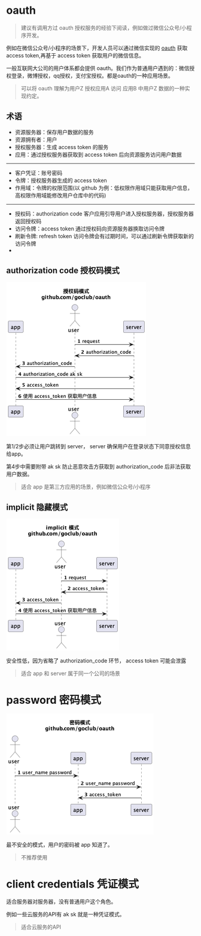 # oauth

> 建议有调用方过 oauth 授权服务的经验下阅读，例如做过微信公众号/小程序开发。

例如在微信公众号/小程序的场景下，开发人员可以通过微信实现的 [oauth](https://developers.weixin.qq.com/doc/offiaccount/OA_Web_Apps/Wechat_webpage_authorization.html)
获取 access token,再基于 access token 获取用户的微信信息。

一般互联网大公司的用户体系都会提供 oauth。我们作为普通用户遇到的：微信授权登录，微博授权，qq授权，支付宝授权。都是oauth的一种应用场景。

> 可以将 oauth 理解为用户Z 授权应用A 访问 应用B 中用户Z 数据的一种实现约定。

## 术语

- 资源服务器：保存用户数据的服务
- 资源拥有者：用户
- 授权服务器：生成 access token 的服务
- 应用：通过授权服务器获取到 access token 后向资源服务访问用户数据

---

- 客户凭证：账号密码
- 令牌：授权服务器生成的 access token
- 作用域：令牌的权限范围(以 github 为例：低权限作用域只能获取用户信息，高权限作用域能修改用户仓库中的代码)

---

- 授权码：authorization code 客户应用引导用户进入授权服务器，授权服务器返回授权码
- 访问令牌：access token 通过授权码向资源服务器换取访问令牌
- 刷新令牌: refresh token 访问令牌会有过期时间，可以通过刷新令牌获取新的访问令牌
-


## authorization code 授权码模式


![](./docs/chart/authorization_code.png)


第1/2步必须让用户跳转到 server， server 确保用户在登录状态下同意授权信息给app。

第4步中需要附带 ak sk 防止恶意攻击方获取到 authorization_code 后非法获取用户数据。

> 适合 app 是第三方应用的场景，例如微信公众号/小程序


## implicit 隐藏模式

![](./docs/chart/implicit.png)

安全性低，因为省略了 authorization_code 环节， access token 可能会泄露

> 适合 app 和 server 属于同一个公司的场景

# password 密码模式

![](./docs/chart/password.png?1)

最不安全的模式，用户的密码被 app 知道了。

> 不推荐使用

# client credentials 凭证模式

适合服务器对服务器，没有普通用户这个角色。

例如一些云服务的API有 ak sk  就是一种凭证模式。

> 适合云服务的API
